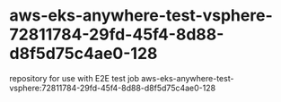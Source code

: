 # aws-eks-anywhere-test-vsphere-72811784-29fd-45f4-8d88-d8f5d75c4ae0-128
repository for use with E2E test job aws-eks-anywhere-test-vsphere:72811784-29fd-45f4-8d88-d8f5d75c4ae0-128

